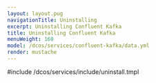 ```yaml
---
layout: layout.pug
navigationTitle: Uninstalling 
excerpt: Uninstalling Confluent Kafka
title: Uninstalling Confluent Kafka
menuWeight: 160
model: /dcos/services/confluent-kafka/data.yml
render: mustache
---
```


#include /dcos/services/include/uninstall.tmpl
